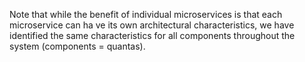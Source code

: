Note that while the benefit of individual microservices is that each microservice can ha ve its own architectural characteristics,
we have identified the same characteristics for all components throughout the system (components = quantas).